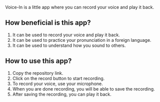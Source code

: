 Voice-In is a little app where you can record your voice and play it back. 


## How beneficial is this app?
1. It can be used to record your voice and play it back.
2. It can be used to practice your pronunciation in a foreign language.
3. It can be used to understand how you sound to others.


## How to use this app?
1. Copy the repository link.
2. Click on the record button to start recording.
3. To record your voice, use your microphone.
4. When you are done recording, you will be able to save the recording.
5. After saving the recording, you can play it back.


